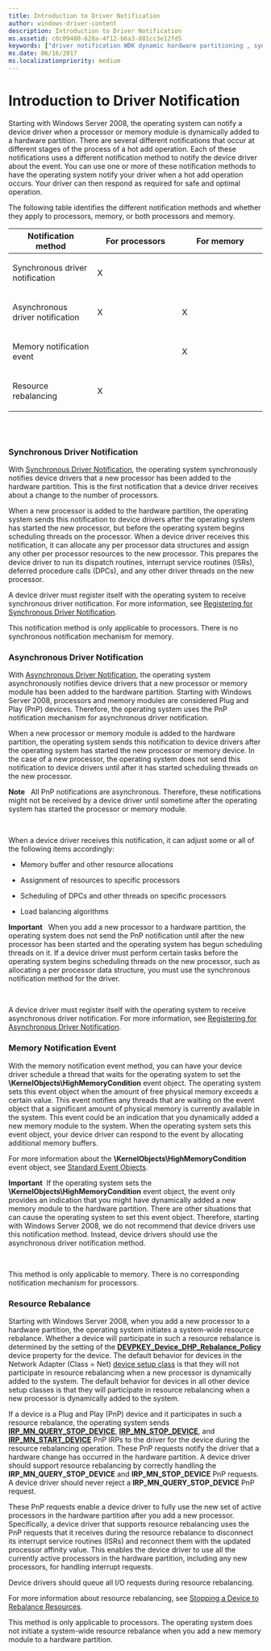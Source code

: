 ```yaml
---
title: Introduction to Driver Notification
author: windows-driver-content
description: Introduction to Driver Notification
ms.assetid: c0c09480-628a-4f12-b6a3-881cc3e12fd5
keywords: ["driver notification WDK dynamic hardware partitioning , synchronous", "driver notification WDK dynamic hardware partitioning , asynchronous", "driver notification WDK dynamic hardware partitioning , memory notification"]
ms.date: 06/16/2017
ms.localizationpriority: medium
---
```


# Introduction to Driver Notification


Starting with Windows Server 2008, the operating system can notify a device driver when a processor or memory module is dynamically added to a hardware partition. There are several different notifications that occur at different stages of the process of a hot add operation. Each of these notifications uses a different notification method to notify the device driver about the event. You can use one or more of these notification methods to have the operating system notify your driver when a hot add operation occurs. Your driver can then respond as required for safe and optimal operation.

The following table identifies the different notification methods and whether they apply to processors, memory, or both processors and memory.

<table>
<colgroup>
<col width="33%" />
<col width="33%" />
<col width="33%" />
</colgroup>
<thead>
<tr class="header">
<th>Notification method</th>
<th>For processors</th>
<th>For memory</th>
</tr>
</thead>
<tbody>
<tr class="odd">
<td><p>Synchronous driver notification</p></td>
<td><p>X</p></td>
<td></td>
</tr>
<tr class="even">
<td><p>Asynchronous driver notification</p></td>
<td><p>X</p></td>
<td><p>X</p></td>
</tr>
<tr class="odd">
<td><p>Memory notification event</p></td>
<td></td>
<td><p>X</p></td>
</tr>
<tr class="even">
<td><p>Resource rebalancing</p></td>
<td><p>X</p></td>
<td></td>
</tr>
</tbody>
</table>

 

```cpp

```

### Synchronous Driver Notification

With [Synchronous Driver Notification](synchronous-driver-notification.md), the operating system synchronously notifies device drivers that a new processor has been added to the hardware partition. This is the first notification that a device driver receives about a change to the number of processors.

When a new processor is added to the hardware partition, the operating system sends this notification to device drivers after the operating system has started the new processor, but before the operating system begins scheduling threads on the processor. When a device driver receives this notification, it can allocate any per processor data structures and assign any other per processor resources to the new processor. This prepares the device driver to run its dispatch routines, interrupt service routines (ISRs), deferred procedure calls (DPCs), and any other driver threads on the new processor.

A device driver must register itself with the operating system to receive synchronous driver notification. For more information, see [Registering for Synchronous Driver Notification](registering-for-synchronous-driver-notification.md).

This notification method is only applicable to processors. There is no synchronous notification mechanism for memory.

### Asynchronous Driver Notification

With [Asynchronous Driver Notification](asynchronous-driver-notification.md), the operating system asynchronously notifies device drivers that a new processor or memory module has been added to the hardware partition. Starting with Windows Server 2008, processors and memory modules are considered Plug and Play (PnP) devices. Therefore, the operating system uses the PnP notification mechanism for asynchronous driver notification.

When a new processor or memory module is added to the hardware partition, the operating system sends this notification to device drivers after the operating system has started the new processor or memory device. In the case of a new processor, the operating system does not send this notification to device drivers until after it has started scheduling threads on the new processor.

**Note**   All PnP notifications are asynchronous. Therefore, these notifications might not be received by a device driver until sometime after the operating system has started the processor or memory module.

 

When a device driver receives this notification, it can adjust some or all of the following items accordingly:

-   Memory buffer and other resource allocations

-   Assignment of resources to specific processors

-   Scheduling of DPCs and other threads on specific processors

-   Load balancing algorithms

**Important**   When you add a new processor to a hardware partition, the operating system does not send the PnP notification until after the new processor has been started and the operating system has begun scheduling threads on it. If a device driver must perform certain tasks before the operating system begins scheduling threads on the new processor, such as allocating a per processor data structure, you must use the synchronous notification method for the driver.

 

A device driver must register itself with the operating system to receive asynchronous driver notification. For more information, see [Registering for Asynchronous Driver Notification](registering-for-asynchronous-driver-notification.md).

### Memory Notification Event

With the memory notification event method, you can have your device driver schedule a thread that waits for the operating system to set the **\\KernelObjects\\HighMemoryCondition** event object. The operating system sets this event object when the amount of free physical memory exceeds a certain value. This event notifies any threads that are waiting on the event object that a significant amount of physical memory is currently available in the system. This event could be an indication that you dynamically added a new memory module to the system. When the operating system sets this event object, your device driver can respond to the event by allocating additional memory buffers.

For more information about the **\\KernelObjects\\HighMemoryCondition** event object, see [Standard Event Objects](standard-event-objects.md).

**Important**  If the operating system sets the **\\KernelObjects\\HighMemoryCondition** event object, the event only provides an indication that you might have dynamically added a new memory module to the hardware partition. There are other situations that can cause the operating system to set this event object. Therefore, starting with Windows Server 2008, we do not recommend that device drivers use this notification method. Instead, device drivers should use the asynchronous driver notification method.

 

This method is only applicable to memory. There is no corresponding notification mechanism for processors.

### Resource Rebalance

Starting with Windows Server 2008, when you add a new processor to a hardware partition, the operating system initiates a system-wide resource rebalance. Whether a device will participate in such a resource rebalance is determined by the setting of the [**DEVPKEY\_Device\_DHP\_Rebalance\_Policy**](https://msdn.microsoft.com/library/windows/hardware/ff542423) device property for the device. The default behavior for devices in the Network Adapter (Class = Net) [device setup class](https://msdn.microsoft.com/library/windows/hardware/ff541509) is that they will not participate in resource rebalancing when a new processor is dynamically added to the system. The default behavior for devices in all other device setup classes is that they will participate in resource rebalancing when a new processor is dynamically added to the system.

If a device is a Plug and Play (PnP) device and it participates in such a resource rebalance, the operating system sends [**IRP\_MN\_QUERY\_STOP\_DEVICE**](https://msdn.microsoft.com/library/windows/hardware/ff551725), [**IRP\_MN\_STOP\_DEVICE**](https://msdn.microsoft.com/library/windows/hardware/ff551755), and [**IRP\_MN\_START\_DEVICE**](https://msdn.microsoft.com/library/windows/hardware/ff551749) PnP IRPs to the driver for the device during the resource rebalancing operation. These PnP requests notify the driver that a hardware change has occurred in the hardware partition. A device driver should support resource rebalancing by correctly handling the **IRP\_MN\_QUERY\_STOP\_DEVICE** and **IRP\_MN\_STOP\_DEVICE** PnP requests. A device driver should never reject a **IRP\_MN\_QUERY\_STOP\_DEVICE** PnP request.

These PnP requests enable a device driver to fully use the new set of active processors in the hardware partition after you add a new processor. Specifically, a device driver that supports resource rebalancing uses the PnP requests that it receives during the resource rebalance to disconnect its interrupt service routines (ISRs) and reconnect them with the updated processor affinity value. This enables the device driver to use all the currently active processors in the hardware partition, including any new processors, for handling interrupt requests.

Device drivers should queue all I/O requests during resource rebalancing.

For more information about resource rebalancing, see [Stopping a Device to Rebalance Resources](stopping-a-device-to-rebalance-resources.md).

This method is only applicable to processors. The operating system does not initiate a system-wide resource rebalance when you add a new memory module to a hardware partition.

 

 




